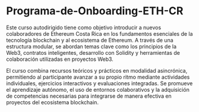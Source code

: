 # Programa-de-Onboarding-ETH-CR
Este curso autodirigido tiene como objetivo introducir a nuevos colaboradores de Ethereum Costa Rica en los fundamentos esenciales de la tecnología blockchain y al ecosistema de Ethereum. A través de una estructura modular, se abordan temas clave como los principios de la Web3, contratos inteligentes, desarrollo con Solidity y herramientas de colaboración utilizadas en proyectos Web3.

El curso combina recursos teóricos y prácticos en modalidad asincrónica, permitiendo al participante avanzar a su propio ritmo mediante actividades individuales, ejercicios interactivos y evaluaciones integradas. Se promueve el aprendizaje autónomo, el uso de entornos colaborativos y la adquisición de competencias necesarias para integrarse de manera efectiva en proyectos del ecosistema blockchain.
